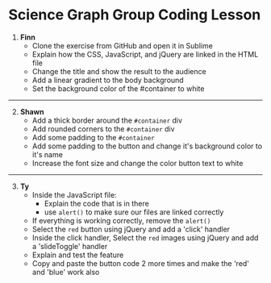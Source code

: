# Science Graph Group Coding Lesson

1. **Finn**
    - Clone the exercise from GitHub and open it in Sublime
    - Explain how the CSS, JavaScript, and jQuery are linked in the HTML file
    - Change the title and show the result to the audience
    - Add a linear gradient to the body background
    - Set the background color of the #container to white
------------------------------------------------------------
2. **Shawn**
    - Add a thick border around the `#container` div
    - Add rounded corners to the `#container` div
    - Add some padding to the `#container`
    - Add some padding to the button and change it's background color to it's name
    - Increase the font size and change the color button text to white
------------------------------------------------------------
3. **Ty**
    - Inside the JavaScript file:
        - Explain the code that is in there 
        - use `alert()` to make sure our files are linked correctly
    - If everything is working correctly, remove the `alert()`
    - Select the `red` button using jQuery and add a 'click' handler
    - Inside the click handler, Select the `red` images using jQuery and add a 'slideToggle' handler
    - Explain and test the feature
    - Copy and paste the button code 2 more times and make the 'red' and 'blue' work also
 